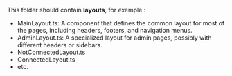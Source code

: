 This folder should contain **layouts**, for exemple : 

- MainLayout.ts: A component that defines the common layout for most of the pages, including headers, footers, and navigation menus.
- AdminLayout.ts: A specialized layout for admin pages, possibly with different headers or sidebars.
- NotConnectedLayout.ts
- ConnectedLayout.ts
- etc.
